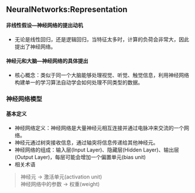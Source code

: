 ## NeuralNetworks:Representation
#### 非线性假设—神经网络的提出动机
* 无论是线性回归，还是逻辑回归，当特征太多时，计算的负荷会非常大，因此提出了神经网络。

#### 神经元和大脑—神经网络的具体提出
* 核心概念：类似于同一个大脑能够处理视觉、听觉、触觉信息，利用神经网络构建单一的学习算法自动学会如何处理不同类型的数据。

### 神经网络模型
#### 基本定义
* 神经网络定义：神经网络是大量神经元相互连接并通过电脉冲来交流的一个网络。
* 神经元通过树突接收信息，通过轴突将信息传递给其他神经元。
* 神经网络的组成：输入层(Input Layer)、隐藏层(Hidden Layer)、输出层(Output Layer)，每层可能会增加一个偏置单元(bias unit)
* 相关术语
> 神经元 -> 激活单元(activation unit)\
> 神经网络中的参数 -> 权重(weight)
